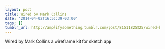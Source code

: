 ```yaml
---
layout: post
title: Wired by Mark Collins
date: '2014-04-02T16:51:39-03:00'
tags: []
tumblr_url: http://amplifysomething.tumblr.com/post/81511825825/wired-by-mark-collins
---
```

Wired by Mark Collins
a wireframe kit for sketch app
